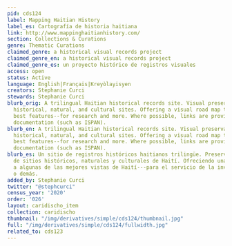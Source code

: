 ```yaml
---
pid: cds124
label: Mapping Haitian History
label_es: Cartografía de historia haitiana
link: http://www.mappinghaitianhistory.com/
section: Collections & Curations
genre: Thematic Curations
claimed_genre: a historical visual records project
claimed_genre_en: a historical visual records project
claimed_genre_es: un proyecto histórico de registros visuales
access: open
status: Active
language: English|Français|Kreyòlayisyen
creators: Stephanie Curci
stewards: Stephanie Curci
blurb_orig: A trilingual Haitian historical records site. Visual preservation of Haïtian
  historical, natural, and cultural sites. Offering a visual road map to some of Haiti's
  best features--for research and more. Where possible, links are provided to external
  documentation (such as ISPAN).
blurb_en: A trilingual Haitian historical records site. Visual preservation of Haïtian
  historical, natural, and cultural sites. Offering a visual road map to some of Haiti's
  best features--for research and more. Where possible, links are provided to external
  documentation (such as ISPAN).
blurb_es: Un sitio de registros históricos haitianos trilingüe. Preservación visual
  de sitios históricos, naturales y culturales de Haití. Ofreciendo una guía visual
  a algunas de las mejores vistas de Haití---para el servicio de la investigación
  o demás.
added_by: Stephanie Curci
twitter: "@stephcurci"
census_year: '2020'
order: '026'
layout: caridischo_item
collection: caridischo
thumbnail: "/img/derivatives/simple/cds124/thumbnail.jpg"
full: "/img/derivatives/simple/cds124/fullwidth.jpg"
related_to: cds123
---
```


